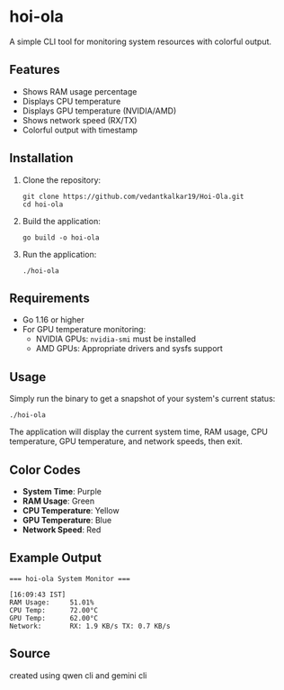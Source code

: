 # hoi-ola

A simple CLI tool for monitoring system resources with colorful output.

## Features

- Shows RAM usage percentage
- Displays CPU temperature
- Displays GPU temperature (NVIDIA/AMD)
- Shows network speed (RX/TX)
- Colorful output with timestamp

## Installation

1. Clone the repository:
   ```
   git clone https://github.com/vedantkalkar19/Hoi-Ola.git
   cd hoi-ola
   ```

2. Build the application:
   ```
   go build -o hoi-ola
   ```

3. Run the application:
   ```
   ./hoi-ola
   ```

## Requirements

- Go 1.16 or higher
- For GPU temperature monitoring:
  - NVIDIA GPUs: `nvidia-smi` must be installed
  - AMD GPUs: Appropriate drivers and sysfs support

## Usage

Simply run the binary to get a snapshot of your system's current status:

```
./hoi-ola
```

The application will display the current system time, RAM usage, CPU temperature, GPU temperature, and network speeds, then exit.

## Color Codes

- **System Time**: Purple
- **RAM Usage**: Green
- **CPU Temperature**: Yellow
- **GPU Temperature**: Blue
- **Network Speed**: Red

## Example Output

```
=== hoi-ola System Monitor ===

[16:09:43 IST]
RAM Usage:     51.01%
CPU Temp:      72.00°C
GPU Temp:      62.00°C
Network:       RX: 1.9 KB/s TX: 0.7 KB/s
```

## Source

created using qwen cli and gemini cli
